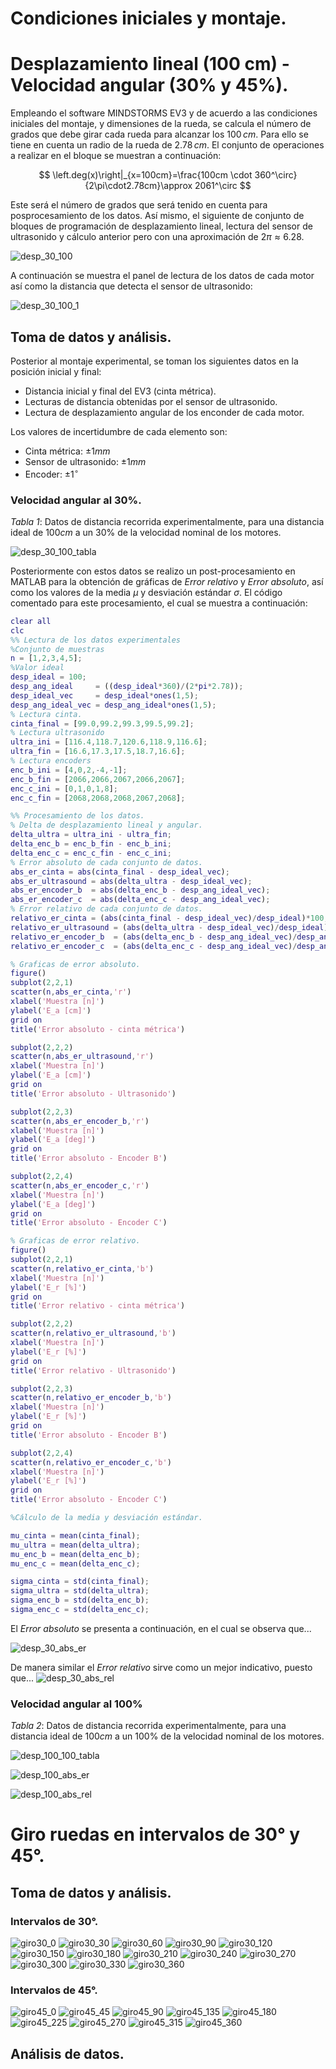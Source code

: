# Condiciones iniciales y montaje.

# Desplazamiento lineal (100 cm) - Velocidad angular (30% y 45%).
Empleando el software MINDSTORMS EV3 y de acuerdo a las condiciones iniciales del montaje, y dimensiones de la rueda, se calcula el número de grados que debe girar cada rueda para alcanzar los $100\,cm$. Para ello se tiene en cuenta un radio de la rueda de $2.78\,cm$. El conjunto de operaciones a realizar en el bloque se muestran a continuación:

$$
\left.deg(x)\right|_{x=100cm}=\frac{100cm \cdot 360^\circ}{2\pi\cdot2.78cm}\approx 2061^\circ
$$

Este será el número de grados que será tenido en cuenta para posprocesamiento de los datos. Así mismo, el siguiente de conjunto de bloques de programación de desplazamiento lineal, lectura del sensor de ultrasonido y cálculo anterior pero con una aproximación de $2\pi\approx6.28$.

![desp_30_100](https://github.com/mobile-robotics-unal/Laboratory-Sensors-and-uncertainty/assets/161974694/ad97f637-43a5-456d-8157-a92d0df01004)

A continuación se muestra el panel de lectura de los datos de cada motor así como la distancia que detecta el sensor de ultrasonido:

![desp_30_100_1](https://github.com/mobile-robotics-unal/Laboratory-Sensors-and-uncertainty/assets/161974694/8de180a8-7257-4d33-8bc8-59b369e0646b)

## Toma de datos y análisis.
Posterior al montaje experimental, se toman los siguientes datos en la posición inicial y final:
* Distancia inicial y final del EV3 (cinta métrica).
* Lecturas de distancia obtenidas por el sensor de ultrasonido.
* Lectura de desplazamiento angular de los enconder de cada motor.
  
Los valores de incertidumbre de cada elemento son:
* Cinta métrica: $\pm1mm$
* Sensor de ultrasonido: $\pm1mm$
* Encoder: $\pm 1^\circ$

### Velocidad angular al 30%.
*Tabla 1*: Datos de distancia recorrida experimentalmente, para una distancia ideal de $100cm$ a un $30\%$ de la velocidad nominal de los motores.

![desp_30_100_tabla](https://github.com/mobile-robotics-unal/Laboratory-Sensors-and-uncertainty/assets/161974694/cb564b9b-1d89-48b1-8c34-3da174972966)

Posteriormente con estos datos se realizo un post-procesamiento en MATLAB para la obtención de gráficas de *Error relativo* y *Error absoluto*, así como los valores de la media $\mu$ y desviación estándar $\sigma$. El código comentado para este procesamiento, el cual se muestra a continuación:

``` matlab
clear all
clc
%% Lectura de los datos experimentales
%Conjunto de muestras
n = [1,2,3,4,5];
%Valor ideal
desp_ideal = 100;
desp_ang_ideal     = ((desp_ideal*360)/(2*pi*2.78));
desp_ideal_vec     = desp_ideal*ones(1,5);
desp_ang_ideal_vec = desp_ang_ideal*ones(1,5);
% Lectura cinta.
cinta_final = [99.0,99.2,99.3,99.5,99.2];
% Lectura ultrasonido
ultra_ini = [116.4,118.7,120.6,118.9,116.6];
ultra_fin = [16.6,17.3,17.5,18.7,16.6];
% Lectura encoders
enc_b_ini = [4,0,2,-4,-1];
enc_b_fin = [2066,2066,2067,2066,2067];
enc_c_ini = [0,1,0,1,8];
enc_c_fin = [2068,2068,2068,2067,2068];

%% Procesamiento de los datos.
% Delta de desplazamiento lineal y angular.
delta_ultra = ultra_ini - ultra_fin;
delta_enc_b = enc_b_fin - enc_b_ini;
delta_enc_c = enc_c_fin - enc_c_ini;
% Error absoluto de cada conjunto de datos.
abs_er_cinta = abs(cinta_final - desp_ideal_vec);
abs_er_ultrasound = abs(delta_ultra - desp_ideal_vec);
abs_er_encoder_b  = abs(delta_enc_b - desp_ang_ideal_vec);
abs_er_encoder_c  = abs(delta_enc_c - desp_ang_ideal_vec);
% Error relativo de cada conjunto de datos.
relativo_er_cinta = (abs(cinta_final - desp_ideal_vec)/desp_ideal)*100;
relativo_er_ultrasound = (abs(delta_ultra - desp_ideal_vec)/desp_ideal)*100;
relativo_er_encoder_b  = (abs(delta_enc_b - desp_ang_ideal_vec)/desp_ang_ideal)*100;
relativo_er_encoder_c  = (abs(delta_enc_c - desp_ang_ideal_vec)/desp_ang_ideal)*100;

% Graficas de error absoluto.
figure()
subplot(2,2,1)
scatter(n,abs_er_cinta,'r')
xlabel('Muestra [n]')
ylabel('E_a [cm]')
grid on
title('Error absoluto - cinta métrica')

subplot(2,2,2)
scatter(n,abs_er_ultrasound,'r')
xlabel('Muestra [n]')
ylabel('E_a [cm]')
grid on
title('Error absoluto - Ultrasonido')

subplot(2,2,3)
scatter(n,abs_er_encoder_b,'r')
xlabel('Muestra [n]')
ylabel('E_a [deg]')
grid on
title('Error absoluto - Encoder B')

subplot(2,2,4)
scatter(n,abs_er_encoder_c,'r')
xlabel('Muestra [n]')
ylabel('E_a [deg]')
grid on
title('Error absoluto - Encoder C')

% Graficas de error relativo.
figure()
subplot(2,2,1)
scatter(n,relativo_er_cinta,'b')
xlabel('Muestra [n]')
ylabel('E_r [%]')
grid on
title('Error relativo - cinta métrica')

subplot(2,2,2)
scatter(n,relativo_er_ultrasound,'b')
xlabel('Muestra [n]')
ylabel('E_r [%]')
grid on
title('Error relativo - Ultrasonido')

subplot(2,2,3)
scatter(n,relativo_er_encoder_b,'b')
xlabel('Muestra [n]')
ylabel('E_r [%]')
grid on
title('Error absoluto - Encoder B')

subplot(2,2,4)
scatter(n,relativo_er_encoder_c,'b')
xlabel('Muestra [n]')
ylabel('E_r [%]')
grid on
title('Error absoluto - Encoder C')

%Cálculo de la media y desviación estándar.

mu_cinta = mean(cinta_final);
mu_ultra = mean(delta_ultra);
mu_enc_b = mean(delta_enc_b);
mu_enc_c = mean(delta_enc_c);

sigma_cinta = std(cinta_final);
sigma_ultra = std(delta_ultra);
sigma_enc_b = std(delta_enc_b);
sigma_enc_c = std(delta_enc_c);
```
El *Error absoluto* se presenta a continuación, en el cual se observa que...

![desp_30_abs_er](https://github.com/mobile-robotics-unal/Laboratory-Sensors-and-uncertainty/assets/161974694/d38bc416-271c-4154-9088-60ef222801ae)

De manera similar el *Error relativo* sirve como un mejor indicativo, puesto que...
![desp_30_abs_rel](https://github.com/mobile-robotics-unal/Laboratory-Sensors-and-uncertainty/assets/161974694/69ae5232-5545-44a9-936e-cb4d292a5b96)

### Velocidad angular al 100%

*Tabla 2*: Datos de distancia recorrida experimentalmente, para una distancia ideal de $100cm$ a un $100\%$ de la velocidad nominal de los motores.

![desp_100_100_tabla](https://github.com/mobile-robotics-unal/Laboratory-Sensors-and-uncertainty/assets/161974694/7819c092-1f79-451e-bd93-8566656bb0dd)

![desp_100_abs_er](https://github.com/mobile-robotics-unal/Laboratory-Sensors-and-uncertainty/assets/161974694/6cea8dd3-0e93-4860-9cec-5288eb650973)

![desp_100_abs_rel](https://github.com/mobile-robotics-unal/Laboratory-Sensors-and-uncertainty/assets/161974694/77264f55-71fe-45fc-8845-9df817332ea8)


# Giro ruedas en intervalos de 30° y 45°.
## Toma de datos y análisis.

### Intervalos de 30°.

![giro30_0](https://github.com/mobile-robotics-unal/Laboratory-Sensors-and-uncertainty/assets/161974694/45ee66d8-251c-46ce-9fd8-f516189cfd0a)
![giro30_30](https://github.com/mobile-robotics-unal/Laboratory-Sensors-and-uncertainty/assets/161974694/7d33da63-36c7-4d78-a762-1beaa63ce3d6)
![giro30_60](https://github.com/mobile-robotics-unal/Laboratory-Sensors-and-uncertainty/assets/161974694/6e76dbc8-9f18-459d-a474-bfadd9a96e94)
![giro30_90](https://github.com/mobile-robotics-unal/Laboratory-Sensors-and-uncertainty/assets/161974694/e315c5cd-ebcc-47f5-93e2-71b0a03a09a7)
![giro30_120](https://github.com/mobile-robotics-unal/Laboratory-Sensors-and-uncertainty/assets/161974694/132e90a9-3142-456a-b7cf-dc068634e15b)
![giro30_150](https://github.com/mobile-robotics-unal/Laboratory-Sensors-and-uncertainty/assets/161974694/c2517e68-7f91-4f67-af95-f45cc03a57e3)
![giro30_180](https://github.com/mobile-robotics-unal/Laboratory-Sensors-and-uncertainty/assets/161974694/3777c9ef-8b68-4b6e-b320-6dcb0d86ca99)
![giro30_210](https://github.com/mobile-robotics-unal/Laboratory-Sensors-and-uncertainty/assets/161974694/ff01a6ba-fcc4-4a09-af8f-51c47c2fbb81)
![giro30_240](https://github.com/mobile-robotics-unal/Laboratory-Sensors-and-uncertainty/assets/161974694/5010383c-22d4-4854-a5b0-153b5a560c83)
![giro30_270](https://github.com/mobile-robotics-unal/Laboratory-Sensors-and-uncertainty/assets/161974694/66bbfc99-3b7e-466f-a388-18f60b0b9497)
![giro30_300](https://github.com/mobile-robotics-unal/Laboratory-Sensors-and-uncertainty/assets/161974694/9c319fde-5df4-4463-a212-0a2cea787aa1)
![giro30_330](https://github.com/mobile-robotics-unal/Laboratory-Sensors-and-uncertainty/assets/161974694/7cdd3c27-226b-4631-9cc2-ae072c4bfa25)
![giro30_360](https://github.com/mobile-robotics-unal/Laboratory-Sensors-and-uncertainty/assets/161974694/92d2fe36-cba6-4603-ab16-381f4eb43d8c)

### Intervalos de 45°.


![giro45_0](https://github.com/mobile-robotics-unal/Laboratory-Sensors-and-uncertainty/assets/161974694/341892fc-ced5-450d-a36a-9222cc001802)
![giro45_45](https://github.com/mobile-robotics-unal/Laboratory-Sensors-and-uncertainty/assets/161974694/723db4f5-abf5-4091-ac54-9e5cf088ec51)
![giro45_90](https://github.com/mobile-robotics-unal/Laboratory-Sensors-and-uncertainty/assets/161974694/4a2452dc-aae7-4b63-bc69-7b37c5d0649c)
![giro45_135](https://github.com/mobile-robotics-unal/Laboratory-Sensors-and-uncertainty/assets/161974694/e8c7fd8c-d3bf-4bee-ad5d-e6f66e1ca2a2)
![giro45_180](https://github.com/mobile-robotics-unal/Laboratory-Sensors-and-uncertainty/assets/161974694/e3b6a8df-f182-4a8e-8d3f-67b900015cae)
![giro45_225](https://github.com/mobile-robotics-unal/Laboratory-Sensors-and-uncertainty/assets/161974694/b41674c5-05f8-45cc-b388-b5e91fb5b246)
![giro45_270](https://github.com/mobile-robotics-unal/Laboratory-Sensors-and-uncertainty/assets/161974694/251dfa62-f8b0-4c77-b702-643f8ba12e44)
![giro45_315](https://github.com/mobile-robotics-unal/Laboratory-Sensors-and-uncertainty/assets/161974694/a0f32dbb-0256-4090-8cff-c2977affb60b)
![giro45_360](https://github.com/mobile-robotics-unal/Laboratory-Sensors-and-uncertainty/assets/161974694/9503cc08-6fba-4e9a-a1e2-6886cd673eea)

## Análisis de datos.


